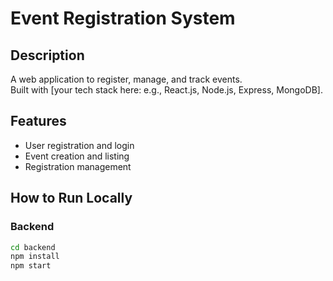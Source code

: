 # Event Registration System

## Description
A web application to register, manage, and track events.  
Built with [your tech stack here: e.g., React.js, Node.js, Express, MongoDB].

## Features
- User registration and login  
- Event creation and listing  
- Registration management

## How to Run Locally

### Backend
```bash
cd backend
npm install
npm start
